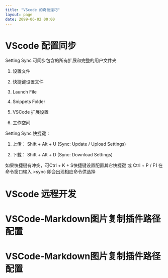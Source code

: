 ```yaml
---
title: "VScode 的奇技淫巧"
layout: page
date: 2099-06-02 00:00
---
```


# VScode 配置同步


Setting Sync 可同步包含的所有扩展和完整的用户文件夹

1) 设置文件

2) 快捷键设置文件

3) Launch File

4) Snippets Folder

5) VSCode 扩展设置

6) 工作空间

 

Setting Sync 快捷键：

1) 上传： Shift + Alt + U (Sync: Update / Upload Settings)

2) 下载： Shift + Alt + D (Sync: Download  Settings)

 如果快捷键有冲突，可Ctrl + K + S快捷键设置配置其它快捷键 或 Ctrl + P / F1 在命令窗口输入 >sync 即会出现相应命令供选择
# VScode 远程开发

# VSCode-Markdown图片复制插件路径配置

# VSCode-Markdown图片复制插件路径配置
